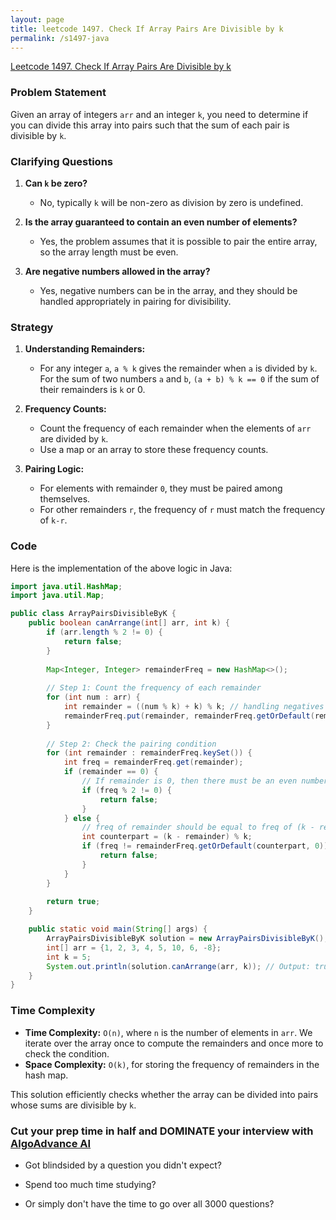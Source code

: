 ```yaml
---
layout: page
title: leetcode 1497. Check If Array Pairs Are Divisible by k
permalink: /s1497-java
---
```

[Leetcode 1497. Check If Array Pairs Are Divisible by k](https://algoadvance.github.io/algoadvance/l1497)
### Problem Statement

Given an array of integers `arr` and an integer `k`, you need to determine if you can divide this array into pairs such that the sum of each pair is divisible by `k`.

### Clarifying Questions

1. **Can `k` be zero?**
   - No, typically `k` will be non-zero as division by zero is undefined.

2. **Is the array guaranteed to contain an even number of elements?**
   - Yes, the problem assumes that it is possible to pair the entire array, so the array length must be even.

3. **Are negative numbers allowed in the array?**
   - Yes, negative numbers can be in the array, and they should be handled appropriately in pairing for divisibility.

### Strategy

1. **Understanding Remainders:**
   - For any integer `a`, `a % k` gives the remainder when `a` is divided by `k`. For the sum of two numbers `a` and `b`, `(a + b) % k == 0` if the sum of their remainders is `k` or 0.

2. **Frequency Counts:**
   - Count the frequency of each remainder when the elements of `arr` are divided by `k`.
   - Use a map or an array to store these frequency counts.

3. **Pairing Logic:**
   - For elements with remainder `0`, they must be paired among themselves.
   - For other remainders `r`, the frequency of `r` must match the frequency of `k-r`.

### Code

Here is the implementation of the above logic in Java:

```java
import java.util.HashMap;
import java.util.Map;

public class ArrayPairsDivisibleByK {
    public boolean canArrange(int[] arr, int k) {
        if (arr.length % 2 != 0) {
            return false;
        }
        
        Map<Integer, Integer> remainderFreq = new HashMap<>();
        
        // Step 1: Count the frequency of each remainder
        for (int num : arr) {
            int remainder = ((num % k) + k) % k; // handling negatives correctly
            remainderFreq.put(remainder, remainderFreq.getOrDefault(remainder, 0) + 1);
        }
        
        // Step 2: Check the pairing condition
        for (int remainder : remainderFreq.keySet()) {
            int freq = remainderFreq.get(remainder);
            if (remainder == 0) {
                // If remainder is 0, then there must be an even number of such elements
                if (freq % 2 != 0) {
                    return false;
                }
            } else {
                // freq of remainder should be equal to freq of (k - remainder)
                int counterpart = (k - remainder) % k;
                if (freq != remainderFreq.getOrDefault(counterpart, 0)) {
                    return false;
                }
            }
        }
        
        return true;
    }

    public static void main(String[] args) {
        ArrayPairsDivisibleByK solution = new ArrayPairsDivisibleByK();
        int[] arr = {1, 2, 3, 4, 5, 10, 6, -8};
        int k = 5;
        System.out.println(solution.canArrange(arr, k)); // Output: true
    }
}
```

### Time Complexity

- **Time Complexity:** `O(n)`, where `n` is the number of elements in `arr`. We iterate over the array once to compute the remainders and once more to check the condition.
- **Space Complexity:** `O(k)`, for storing the frequency of remainders in the hash map.

This solution efficiently checks whether the array can be divided into pairs whose sums are divisible by `k`.


### Cut your prep time in half and DOMINATE your interview with [AlgoAdvance AI](https://algoAdvance.com)

- Got blindsided by a question you didn't expect?

- Spend too much time studying?

- Or simply don't have the time to go over all 3000 questions?

